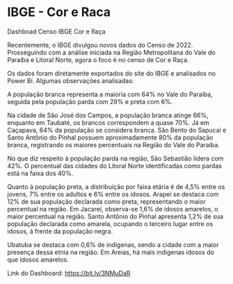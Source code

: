 # IBGE - Cor e Raca
Dashboad Censo IBGE Cor e Raça

Recentemente, o IBGE divulgou novos dados do Censo de 2022. Prosseguindo com a análise iniciada na Região Metropolitana do Vale do Paraíba e Litoral Norte, agora o foco é no censo de Cor e Raça.

Os dados foram diretamente exportados do site do IBGE e analisados no Power Bi. Algumas observações analisadas:

A população branca representa a maioria com 64% no Vale do Paraíba, seguida pela população parda com 29% e preta com 6%.

Na cidade de São José dos Campos, a população branca atinge 66%, enquanto em Taubaté, os brancos correspondem a quase 70%. Já em Caçapava, 64% da população se considera branca. São Bento do Sapucaí e Santo Antônio do Pinhal possuem aproximadamente 80% da população branca, registrando os maiores percentuais na Região do Vale do Paraíba.

No que diz respeito à população parda na região, São Sebastião lidera com 42%. O percentual das cidades do Litoral Norte identificadas como pardas está na faixa dos 40%.

Quanto à população preta, a distribuição por faixa etária é de 4,5% entre os jovens, 7% entre os adultos e 6% entre os idosos. Arapeí se destaca com 12% de sua população declarada como preta, representando o maior percentual na região. Em Jacareí, observa-se 1,6% de idosos amarelos, o maior percentual na região. Santo Antônio do Pinhal apresenta 1,2% de sua população declarada como amarela, ocupando o terceiro lugar entre os idosos, à frente da população negra.

Ubatuba se destaca com 0,6% de indígenas, sendo a cidade com a maior presença dessa etnia na região. Em Areias, há mais indígenas idosos do que idosos amarelos.

Link do Dashboard: https://bit.ly/3NMuDaR

